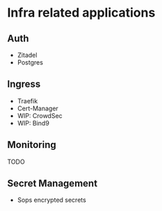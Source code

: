 # Infra related applications

## Auth

- Zitadel
- Postgres

## Ingress

- Traefik
- Cert-Manager
- WIP: CrowdSec
- WIP: Bind9

## Monitoring

TODO

## Secret Management

- Sops encrypted secrets
